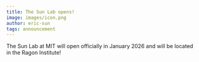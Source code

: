 ```yaml
---
title: The Sun Lab opens!
image: images/icon.png
author: eric-sun
tags: announcement
---
```


The Sun Lab at MIT will open officially in January 2026 and will be located in the Ragon Institute!
